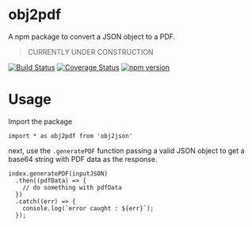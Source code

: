 # obj2pdf
A npm package to convert a JSON object to a PDF.

> CURRENTLY UNDER CONSTRUCTION

[![Build Status](https://travis-ci.org/NikhilNanjappa/obj2pdf.svg?branch=master)](https://travis-ci.org/NikhilNanjappa/obj2pdf)
[![Coverage Status](https://coveralls.io/repos/github/NikhilNanjappa/obj2pdf/badge.svg?branch=master)](https://coveralls.io/github/NikhilNanjappa/obj2pdf?branch=master)
[![npm version](https://badge.fury.io/js/obj2json.svg)](https://badge.fury.io/js/obj2json)

# Usage

Import the package

`import * as obj2pdf from 'obj2json'`

next, use the `.generatePDF` function passing a valid JSON object to get a base64 string with PDF data as the response.

```
index.generatePDF(inputJSON)
  .then((pdfData) => {
    // do something with pdfData
  })
  .catch((err) => {
    console.log(`error caught : ${err}`);
  });
```
